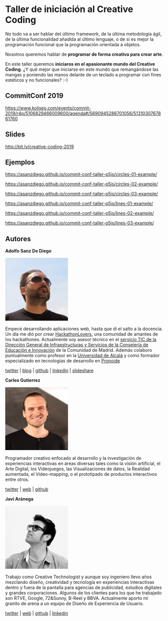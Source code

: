 # Taller de iniciación al Creative Coding

No todo va a ser hablar del último framework, de la última metodología ágil, de la última funcionalidad añadida al último lenguaje, o de si es mejor la programación funcional que la programación orientada a objetos.

Nosotros queremos hablar de **programar de forma creativa para crear arte**. 

En este taller queremos **iniciaros en el apasionante mundo del Creative Coding**. ¿Y qué mejor que iniciarse en este mundo que remangándose las mangas y poniendo las manos delante de un teclado a programar con fines estéticos y no funcionales? :-)

## CommitConf 2019

<https://www.koliseo.com/events/commit-2019/r4p/5106829466009600/agenda#/5690945286701056/5131030767861760>

## Slides

<http://bit.ly/creative-coding-2019>

## Ejemplos

<https://asanzdiego.github.io/commit-conf-taller-p5js/circles-01-example/>

<https://asanzdiego.github.io/commit-conf-taller-p5js/circles-02-example/>

<https://asanzdiego.github.io/commit-conf-taller-p5js/circles-03-example/>

<https://asanzdiego.github.io/commit-conf-taller-p5js/lines-01-example/>

<https://asanzdiego.github.io/commit-conf-taller-p5js/lines-02-example/>

<https://asanzdiego.github.io/commit-conf-taller-p5js/lines-03-example/>

## Autores

**Adolfo Sanz De Diego**

![@asanzdiego](./img/asanzdiego.jpg)

Empecé desarrollando aplicaciones web, hasta que di el salto a la docencia. Un día me dió por crear [HackathonLovers](http://hackathonlovers.com), una comunidad de amantes de los hackathones. Actualmente soy asesor técnico en el [servicio TIC de la Dirección General de Infraestructuras y Servicios de la Consejería de Educación e Innovación](http://www.madrid.org/es/transparencia/consejeria/servicio-tecnologias-informacion-y-comunicacion) de la Comunidad de Madrid. Además colaboro puntualmente como profesor en la [Universidad de Alcalá](https://www.uah.es) y como formador especializado en tecnologías de desarrollo en [Pronoide](http://www.pronoide.com)

[twitter](https://twitter.com/asanzdiego) |
[blog](https://www.asanzdiego.com) |
[github](https://github.com/asanzdiego) |
[linkedin](https://www.linkedin.com/in/asanzdiego) |
[slideshare](https://www.slideshare.net/asanzdiego)

**Carles Gutierrez**

![@carlesgutierrez](./img/carlesgutierrez.jpg)

Programador creativo enfocado al desarrollo y la investigación de experiencias interactivas en áreas diversas tales como la visión artificial, el Arte Digital, los Videojuegos, las Visualizaciones de datos, la Realidad aumentada, el Video-mapping, o el prototipado de productos interactivos entre otros.

[twitter](https://twitter.com/carlesgutierrez) |
[web](http://carlesgutierrez.github.io/) |
[github](https://github.com/carlesgutierrez)

**Javi Aránega**

![@javiaranega](./img/javiaranega.jpg)

Trabajo como Creative Technologist y aunque soy ingeniero llevo años mezclando diseño, creatividad y tecnología en experiencias interactivas dentro y fuera de la pantalla para agencias de publicidad, estudios digitales y grandes corporaciones. Algunos de los clientes para los que he trabajado son RTVE, Google, 72&Sunny, B-Reel y BBVA. Actualmente aporto mi granito de arena a un equipo de Diseño de Experiencia de Usuario.

[twitter](https://twitter.com/javiaranega) |
[web](http://www.javiaranega.com) |
[github](https://github.com/jaranega) |
[linkedin](https://www.linkedin.com/in/javiaranega/)